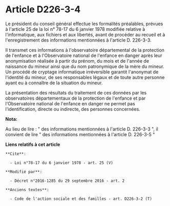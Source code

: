 # Article D226-3-4

Le président du conseil général effectue les formalités préalables, prévues à l'article 25 de la loi n° 78-17 du 6 janvier
1978 modifiée relative à l'informatique, aux fichiers et aux libertés, avant de procéder au recueil et à l'enregistrement des
informations mentionnées à l'article D. 226-3-3. 

Il transmet ces informations à l'observatoire départemental de la protection de l'enfance et à l'Observatoire national de
l'enfance en danger après leur anonymisation réalisée à partir du prénom, du mois et de l'année de naissance du mineur ainsi
que du nom patronymique de la mère du mineur. Un procédé de cryptage informatique irréversible garantit l'anonymat de
l'identité du mineur, de ses responsables légaux et de toute autre personne ayant eu à connaître de la situation du mineur. 

La présentation des résultats du traitement de ces données par les observatoires départementaux de la protection de l'enfance
et par l'Observatoire national de l'enfance en danger ne permet pas l'identification, directe ou indirecte, des personnes
concernées.

**Nota:**

Au lieu de lire : " des informations mentionnées à l'article D. 226-3-3  ", il convient de lire " des informations
mentionnées à l'article D.  226-3-5 "

**Liens relatifs à cet article**

	**Cite**:

	  - Loi n°78-17 du 6 janvier 1978 - art. 25 (V)

	**Modifié par**:

	  - Décret n°2016-1285 du 29 septembre 2016 - art. 2

	**Anciens textes**:

	  - Code de l'action sociale et des familles - art. D226-3-2 (T)
